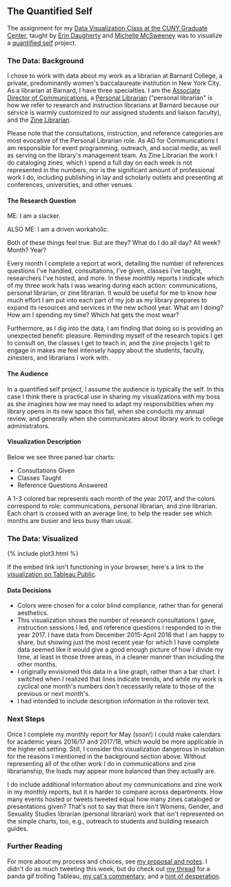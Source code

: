 ## The Quantified Self

The assignment for my 
[Data Visualization Class at the CUNY Graduate Center](https://github.com/dataviz-gc/intro-dataviz-summer18), taught by 
[Erin Daugherty](https://datadozen.com/about/) and 
[Michelle McSweeney](http://www.michelleamcsweeney.com/) was to visualize a 
[quantified self](http://quantifiedself.com/) project. 

### The Data: Background

I chose to work with data about my work as a librarian at Barnard College, a private, predominantly women's baccalaureate institution in New York City. As a librarian at Barnard, I have three specialties. I am the 
[Associate Director of Communications](https://twitter.com/barnlib), a 
[Personal Librarian](https://library.barnard.edu/profiles/jenna-freedman) ("personal librarian" is how we refer to research and instruction librarians at Barnard because our service is warmly customized to our assigned students and liaison faculty), and the 
[Zine Librarian](https://zines.barnard.edu/). 

Please note that the consultations, instruction, and reference categories are most evocative of the Personal Librarian role. As AD for Communications I am responsible for event programming, outreach, and social media, as well as serving on the library's management team. As Zine Librarian the work I do cataloging zines, which I spend a full day on each week is not represented in the numbers, nor is the significant amount of professional work I do, including publishing in lay and scholarly outlets and presenting at conferences, universities, and other venues. 

#### The Research Question
ME: I am a slacker. 

ALSO ME: I am a driven workaholic. 

Both of these things feel true. But are they? What do I do all day? All week? Month? Year? 

Every month I complete a report at work, detailing the number of references questions I've handled, consultations, I've given, classes I've taught, researchers I've hosted, and more. In these monthly reports I indicate which of my three work hats I was wearing during each action: communications, personal librarian, or zine librarian. It would be useful for me to know how much effort I am put into each part of my job as my library prepares to expand its resources and services in the new school year. What am I doing? How am I spending my time? Which hat gets the most wear?  

Furthermore, as I dig into the data, I am finding that doing so is providing an unexpected benefit: pleasure. Reminding myself of the research topics I get to consult on, the classes I get to teach in, and the zine projects I get to engage in makes me feel intensely happy about the students, faculty, zinesters, and librarians I work with. 

#### The Audience

In a quantified self project, I assume the audience is typically the self. In this case I think there is practical use in sharing my visualizations with my boss as she imagines how we may need to adapt my responsibilities when my library opens in its new space this fall, when she conducts my annual review, and generally when she communicates about library work to college administrators. 

#### Visualization Description

Below we see three paned bar charts: 

* Consultations Given
* Classes Taught
* Reference Questions Answered

A 1-3 colored bar represents each month of the year 2017, and the colors correspond to role: communications, personal librarian, and zine librarian. Each chart is crossed with an average line, to help the reader see which months are busier and less busy than usual. 

### The Data: Visualized

{% include plot3.html %}

If the embed link isn't functioning in your browser, here's a link to the 
[visualization on Tableau Public](https://public.tableau.com/profile/jenna.freedman#!/vizhome/QuantitativeSelf/AYearintheWork). 

#### Data Decisions

* Colors were chosen for a color blind compliance, rather than for general aesthetics. 
* This visualization shows the number of research consultations I gave, instruction sessions I led, and reference questions I responded to in the year 2017. I have data from December 2015-April 2018 that I am happy to share, but showing just the most recent year for which I have complete data seemed like it would give a good enough picture of how I divide my time, at least in those three areas, in a cleaner manner than including the other months. 
* I originally envisioned this data in a line graph, rather than a bar chart. I switched when I realized that lines indicate trends, and while my work is cyclical one month's numbers don't necessarily relate to those of the previous or next month's. 
* I had intended to include description information in the rollover text. 

### Next Steps

Once I complete my monthly report for May (soon!) I could make calendars for academic years 2016/17 and 2017/18, which would be more applicable in the higher ed setting. Still, I consider this visualization dangerous in isolation for the reasons I mentioned in the background section above. Without representing all of the other work I do in communications and zine librarianship, the loads may appear more balanced than they actually are. 

I do include additional information about my communications and zine work in my monthly reports, but it is harder to compare across departments. How many events hosted or tweets tweeted equal how many zines cataloged or presentations given? That's not to say that there isn't Womens, Gender, and Sexuality Studies librarian (personal librarian) work that isn't represented on the simple charts, too, e.g., outreach to students and building research guides. 

### Further Reading

For more about my process and choices, see 
[my proposal and notes](https://docs.google.com/document/d/e/2PACX-1vR9Hru-QwifG4TzU1egp_Q2hKXJ79FAydYmmFAU4hyz9kGYSynlxleg53SiA_U7tlJxgNoDVzK2t-X1/pub). I didn't do as much tweeting this week, but do check out
[my thread](https://twitter.com/zinelib/status/1005544964703576064) for a panda gif trolling Tableau, 
[my cat's commentary](https://twitter.com/zinelib/status/1005515362631344129), and a 
[hint of desperation](https://twitter.com/zinelib/status/1005507326009335813). 
